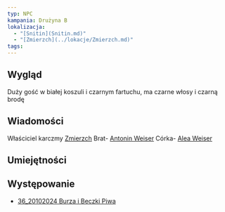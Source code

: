 ```yaml
---
typ: NPC
kampania: Drużyna B
lokalizacja:
  - "[Snitin](Snitin.md)"
  - "[Zmierzch](../lokacje/Zmierzch.md)"
tags: 
---
```


## Wygląd
Duży gość w białej koszuli i czarnym fartuchu, ma czarne włosy i czarną brodę

## Wiadomości
Właściciel karczmy [Zmierzch](../lokacje/Zmierzch.md)
Brat- [Antonin Weiser](./Antonin%20Weiser.md)
Córka- [Alea Weiser](./Alea%20Weiser.md)
## Umiejętności

## Występowanie
- [36_20102024 Burza i Beczki Piwa](../sesje/36_20102024%20Burza%20i%20Beczki%20Piwa.md)






